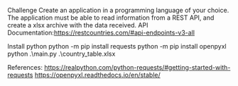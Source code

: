 Challenge
Create an application in a programming language of your choice. The application must be able to read information from a REST API, and create a xlsx archive with the data received.
API Documentation:https://restcountries.com/#api-endpoints-v3-all

Install python
python -m pip install requests
python -m pip install openpyxl
python .\main.py
.\country_table.xlsx
  
References:
https://realpython.com/python-requests/#getting-started-with-requests
https://openpyxl.readthedocs.io/en/stable/
  
  
